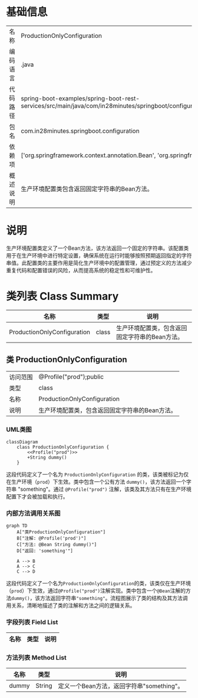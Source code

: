 # 基础信息

|      |      |
|------|------|
| 名称 | ProductionOnlyConfiguration |
| 编码语言 | .java |
| 代码路径 | spring-boot-examples/spring-boot-rest-services/src/main/java/com/in28minutes/springboot/configuration/ProductionOnlyConfiguration.java |
| 包名 | com.in28minutes.springboot.configuration |
| 依赖项 | ['org.springframework.context.annotation.Bean', 'org.springframework.context.annotation.Profile'] |
| 概述说明 | 生产环境配置类包含返回固定字符串的Bean方法。 |

# 说明

生产环境配置类定义了一个Bean方法，该方法返回一个固定的字符串。该配置类用于在生产环境中进行特定设置，确保系统在运行时能够按照预期返回指定的字符串值。此配置类的主要作用是简化生产环境中的配置管理，通过预定义的方法减少重复代码和配置错误的风险，从而提高系统的稳定性和可维护性。

# 类列表 Class Summary

| 名称   | 类型  | 说明 |
|-------|------|-------------|
| ProductionOnlyConfiguration | class | 生产环境配置类，包含返回固定字符串的Bean方法。 |



## 类 ProductionOnlyConfiguration

|      |      |
|------|------|
| 访问范围 | @Profile("prod");public |
| 类型 | class |
| 名称 | ProductionOnlyConfiguration |
| 说明 | 生产环境配置类，包含返回固定字符串的Bean方法。 |


### UML类图

```mermaid
classDiagram
    class ProductionOnlyConfiguration {
        <<Profile("prod")>>
        +String dummy()
    }
```

这段代码定义了一个名为 `ProductionOnlyConfiguration` 的类，该类被标记为仅在生产环境（`prod`）下生效。类中包含一个公有方法 `dummy()`，该方法返回一个字符串 "something"。通过 `@Profile("prod")` 注解，该类及其方法只有在生产环境配置下才会被加载和执行。


### 内部方法调用关系图

```mermaid
graph TD
    A["类ProductionOnlyConfiguration"]
    B["注解: @Profile('prod')"]
    C["方法: @Bean String dummy()"]
    D["返回: 'something'"]

    A --> B
    A --> C
    C --> D
```

这段代码定义了一个名为`ProductionOnlyConfiguration`的类，该类仅在生产环境（`prod`）下生效，通过`@Profile("prod")`注解实现。类中包含一个`@Bean`注解的方法`dummy()`，该方法返回字符串`"something"`。流程图展示了类的结构及其方法调用关系，清晰地描述了类的注解和方法之间的逻辑关系。

### 字段列表 Field List

| 名称  | 类型  | 说明 |
|-------|-------|------|

### 方法列表 Method List

| 名称  | 类型  | 说明 |
|-------|-------|------|
| dummy | String | 定义一个Bean方法，返回字符串"something"。 |




